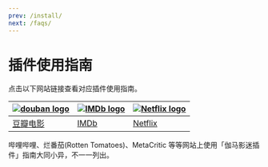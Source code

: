 ```yaml
---
prev: /install/
next: /faqs/
---
```


# 插件使用指南

点击以下网站链接查看对应插件使用指南。

| [![douban logo](/assets/douban.logo.png)](/usage/usageDouban/) | [![IMDb logo](/assets/imdb.logo.png)](/usage/usageIMDb/) | [![Netflix logo](/assets/netflix.logo.png)](/usage/usageNetflix/) |
| -------------------------------------------------------------- | -------------------------------------------------------- | ----------------------------------------------------------------- |
| [豆瓣电影](/usage/usageDouban/)                                | [IMDb](/usage/usageIMDb/)                                | [Netflix](/usage/usageNetflix/)                                   |

哔哩哔哩、烂番茄(Rotten Tomatoes)、MetaCritic 等等网站上使用「伽马影迷插件」指南大同小异，不一一列出。

